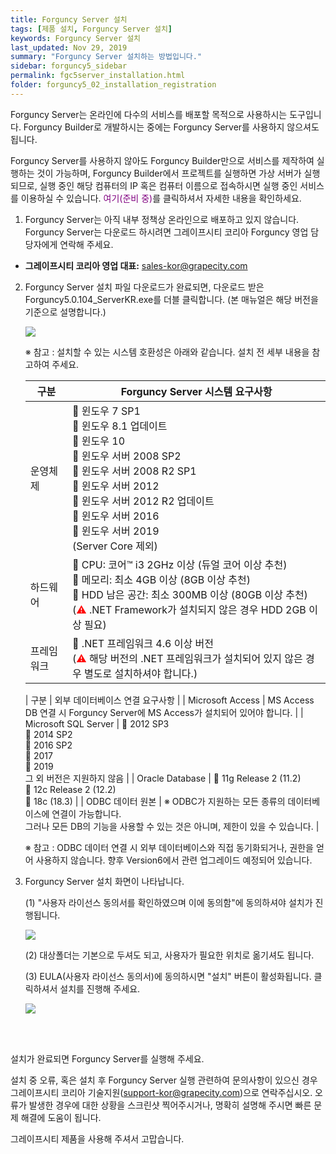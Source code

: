 ```yaml
---
title: Forguncy Server 설치
tags: [제품 설치, Forguncy Server 설치]
keywords: Forguncy Server 설치
last_updated: Nov 29, 2019
summary: "Forguncy Server 설치하는 방법입니다."
sidebar: forguncy5_sidebar
permalink: fgc5server_installation.html
folder: forguncy5_02_installation_registration
---
```


Forguncy Server는 온라인에 다수의 서비스를 배포할 목적으로 사용하시는 도구입니다. Forguncy Builder로 개발하시는 중에는 Forguncy Server를 사용하지 않으셔도 됩니다.

Forguncy Server를 사용하지 않아도 Forguncy Builder만으로 서비스를 제작하여 실행하는 것이 가능하며,  Forguncy Builder에서 프로젝트를 실행하면 가상 서버가 실행되므로, 실행 중인 해당 컴퓨터의 IP 혹은 컴퓨터 이름으로 접속하시면 실행 중인 서비스를 이용하실 수 있습니다. <font color="purple">여기(준비 중)</font>를 클릭하셔서 자세한 내용을 확인하세요.

1. Forguncy Server는 아직 내부 정책상 온라인으로 배포하고 있지 않습니다. Forguncy Server는 다운로드 하시려면 그레이프시티 코리아 Forguncy 영업 담당자에게 연락해 주세요. 

- **그레이프시티 코리아 영업 대표:** [sales-kor@grapecity.com](mailto:sales-kor@grapecity.com)

2. Forguncy Server 설치 파일 다운로드가 완료되면, 다운로드 받은 Forguncy5.0.104_ServerKR.exe를 더블 클릭합니다. (본 매뉴얼은 해당 버전을 기준으로 설명합니다.)
    
    ![]({{site.url}}/images/forguncy5/installation_server_icon.png)

    ※ 참고 : 설치할 수 있는 시스템 호환성은 아래와 같습니다. 설치 전 세부 내용을 참고하여 주세요.
    
    | 구분 | Forguncy Server 시스템 요구사항 |
    | --- | --- |
    | 운영체제 |  윈도우 7 SP1 <br /> 윈도우 8.1 업데이트<br /> 윈도우 10 <br /> 윈도우 서버 2008 SP2 <br /> 윈도우 서버 2008 R2 SP1<br /> 윈도우 서버 2012<br /> 윈도우 서버 2012 R2 업데이트 <br />  윈도우 서버 2016 <br />  윈도우 서버 2019 <br />(Server Core 제외) |
    | 하드웨어 |  CPU: 코어™ i3 2GHz 이상 (듀얼 코어 이상 추천)<br /> 메모리: 최소 4GB 이상 (8GB 이상 추천)<br /> HDD 남은 공간: 최소 300MB 이상 (80GB 이상 추천)<br />(<font color="red">⚠</font> .NET Framework가 설치되지 않은 경우 HDD 2GB 이상 필요) |
    | 프레임워크 |  .NET 프레임워크 4.6 이상 버전 <br />(<font color="red">⚠</font> 해당 버전의 .NET 프레임워크가 설치되어 있지 않은 경우 별도로 설치하셔야 합니다.) |

    | 구분 | 외부 데이터베이스 연결 요구사항 |
    | Microsoft Access | MS Access DB 연결 시 Forguncy Server에 MS Access가 설치되어 있어야 합니다. |
    | Microsoft SQL Server |  2012 SP3<br />  2014 SP2<br />  2016 SP2<br />  2017<br />  2019 <br />그 외 버전은 지원하지 않음 |
    | Oracle Database |  11g Release 2 (11.2)<br />  12c Release 2 (12.2)<br />  18c (18.3) |
    | ODBC 데이터 원본 | ※ ODBC가 지원하는 모든 종류의 데이터베이스에 연결이 가능합니다.<br />그러나 모든 DB의 기능을 사용할 수 있는 것은 아니며, 제한이 있을 수 있습니다. |

    ※ 참고 : ODBC 데이터 연결 시 외부 데이터베이스와 직접 동기화되거나, 권한을 얻어 사용하지 않습니다. 향후 Version6에서 관련 업그레이드 예정되어 있습니다.

3. Forguncy Server 설치 화면이 나타납니다.

    (1) "사용자 라이선스 동의서를 확인하였으며 이에 동의함"에 동의하셔야 설치가 진행됩니다.

    ![]({{site.url}}/images/forguncy5/installation_server01.png)

    (2) 대상폴더는 기본으로 두셔도 되고, 사용자가 필요한 위치로 옮기셔도 됩니다.

    (3) EULA(사용자 라이선스 동의서)에 동의하시면 "설치" 버튼이 활성화됩니다. 클릭하셔서 설치를 진행해 주세요.

    ![]({{site.url}}/images/forguncy5/installation_server02.png)

<br /><br />

설치가 완료되면 Forguncy Server를 실행해 주세요.

설치 중 오류, 혹은 설치 후 Forguncy Server 실행 관련하여 문의사항이 있으신 경우 그레이프시티 코리아 기술지원([support-kor@grapecity.com](mailto:support-kor@grapecity.com))으로 연락주십시오.  오류가 발생한 경우에 대한 상황을 스크린샷 찍어주시거나, 명확히 설명해 주시면 빠른 문제 해결에 도움이 됩니다. 

그레이프시티 제품을 사용해 주셔서 고맙습니다.

